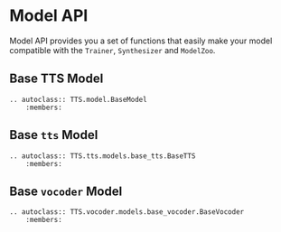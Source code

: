# Model API
Model API provides you a set of functions that easily make your model compatible with the `Trainer`,
`Synthesizer` and `ModelZoo`.

## Base TTS Model

```{eval-rst}
.. autoclass:: TTS.model.BaseModel
    :members:
```

## Base `tts` Model

```{eval-rst}
.. autoclass:: TTS.tts.models.base_tts.BaseTTS
    :members:
```

## Base `vocoder` Model

```{eval-rst}
.. autoclass:: TTS.vocoder.models.base_vocoder.BaseVocoder
    :members:
```